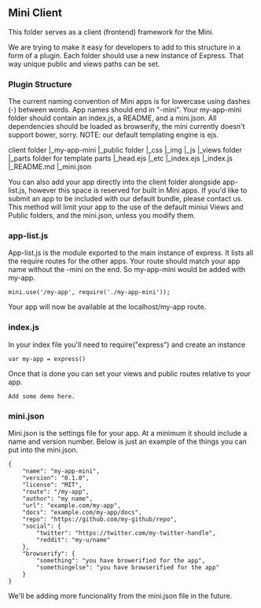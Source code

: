 ## Mini Client

This folder serves as a client (frontend) framework for the Mini.

We are trying to make it easy for developers to add to this structure in a form of a plugin. Each folder should use a new instance of Express. That way unique public and views paths can be set.

### Plugin Structure

The current naming convention of Mini apps is for lowercase using dashes (-) between words. App names should end in "-mini". Your my-app-mini folder should contain an index.js, a README, and a mini.json. All dependencies should be loaded as browserify, the mini currently doesn't support bower, sorry. NOTE: our default templating engine is ejs.

client folder
|_my-app-mini
  |_public folder
    |_css
    |_img
    |_js
  |_views folder
    |_parts folder for template parts
      |_head.ejs
      |_etc
    |_index.ejs
  |_index.js
  |_README.md
  |_mini.json

You can also add your app directly into the client folder alongside app-list.js, however this space is reserved for built in Mini apps. If you'd like to submit an app to be included with our default bundle, please contact us. This method will limit your app to the use of the default miniui Views and Public folders, and the mini.json, unless you modify them. 

### app-list.js

App-list.js is the module exported to the main instance of express. It lists all the require routes for the other apps. Your route should match your app name without the -mini on the end. So my-app-mini would be added with my-app.

	mini.use('/my-app', require('./my-app-mini'));

Your app will now be available at the localhost/my-app route.

### index.js

In your index file you'll need to require("express") and create an instance 
	
	var my-app = express()

Once that is done you can set your views and public routes relative to your app.

	Add some demo here.

### mini.json

Mini.json is the settings file for your app. At a minimum it should include a name and version number. Below is just an example of the things you can put into the mini.json.

	{
		"name": "my-app-mini",
		"version": "0.1.0",
		"license": "MIT",
		"route": "/my-app",
		"author": "my name",
		"url": "example.com/my-app",
		"docs": "example.com/my-app/docs",
		"repo": "https://github.com/my-github/repo",
		"social": {
			"twitter": "https://twitter.com/my-twitter-handle",
			"reddit": "my-u/name"
		},		
		"browserify": {
			"something": "you have browerified for the app",
			"somethingelse": "you have browserified for the app"
		}
	}

We'll be adding more funcionality from the mini.json file in the future.